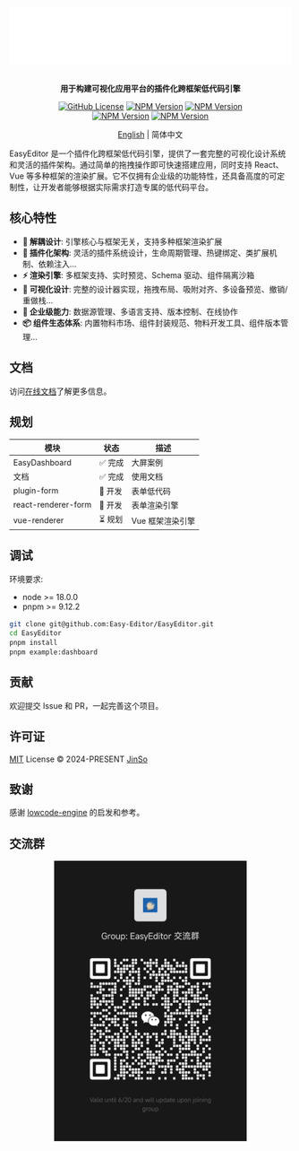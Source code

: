 <div align="center">

<img src=".github/assets/banner-dark.svg" height="100" alt="logo" />

<br />
<br />

<b>用于构建可视化应用平台的插件化跨框架低代码引擎</b>

[![GitHub License](https://img.shields.io/github/license/Easy-Editor/EasyEditor)](./LICENSE)
[![NPM Version](https://img.shields.io/npm/v/%40easy-editor%2Fcore?label=%40easy-editor%2Fcore&color=%230a7cbd)](https://www.npmjs.com/package/@easy-editor/core)
[![NPM Version](https://img.shields.io/npm/v/%40easy-editor%2Freact-renderer?label=%40easy-editor%2Freact-renderer&color=%230a7cbd)](https://www.npmjs.com/package/@easy-editor/react-renderer)
<br/>
[![NPM Version](https://img.shields.io/npm/v/%40easy-editor%2Fplugin-dashboard?label=%40easy-editor%2Fplugin-dashboard&color=%230a7cbd)](https://www.npmjs.com/package/@easy-editor/plugin-dashboard)
[![NPM Version](https://img.shields.io/npm/v/%40easy-editor%2Freact-renderer-dashboard?label=%40easy-editor%2Freact-renderer-dashboard&color=%230a7cbd)](https://www.npmjs.com/package/@easy-editor/react-renderer-dashboard)

[English](./README.md) | 简体中文

</div>

EasyEditor 是一个插件化跨框架低代码引擎，提供了一套完整的可视化设计系统和灵活的插件架构。通过简单的拖拽操作即可快速搭建应用，同时支持 React、Vue 等多种框架的渲染扩展。它不仅拥有企业级的功能特性，还具备高度的可定制性，让开发者能够根据实际需求打造专属的低代码平台。

## 核心特性

- **🔌 解耦设计**: 引擎核心与框架无关，支持多种框架渲染扩展
- **🧩 插件化架构**: 灵活的插件系统设计，生命周期管理、热键绑定、类扩展机制、依赖注入...
- **⚡ 渲染引擎**: 多框架支持、实时预览、Schema 驱动、组件隔离沙箱
- **🎨 可视化设计**: 完整的设计器实现，拖拽布局、吸附对齐、多设备预览、撤销/重做栈...
- **🏢 企业级能力**: 数据源管理、多语言支持、版本控制、在线协作
- **📦 组件生态体系**: 内置物料市场、组件封装规范、物料开发工具、组件版本管理...

## 文档

访问[在线文档](https://easyeditor.dev/)了解更多信息。

## 规划

| 模块 | 状态 | 描述 |
| --- | --- | --- |
| EasyDashboard | ✅ 完成 | 大屏案例 |
| 文档 | ✅ 完成 | 使用文档 |
| plugin-form | 🚧 开发 | 表单低代码 |
| react-renderer-form | 🚧 开发 | 表单渲染引擎 |
| vue-renderer | ⏳ 规划 | Vue 框架渲染引擎 |

## 调试

环境要求:
- node >= 18.0.0
- pnpm >= 9.12.2

```bash
git clone git@github.com:Easy-Editor/EasyEditor.git
cd EasyEditor
pnpm install
pnpm example:dashboard
```

## 贡献

欢迎提交 Issue 和 PR，一起完善这个项目。

## 许可证

[MIT](./LICENSE) License &copy; 2024-PRESENT [JinSo](https://github.com/JinSooo)

## 致谢

感谢 [lowcode-engine](https://github.com/alibaba/lowcode-engine) 的启发和参考。

## 交流群

<div align="center">
  <img src=".github/assets/wechat.jpg" height="500" alt="logo" />
</div>
